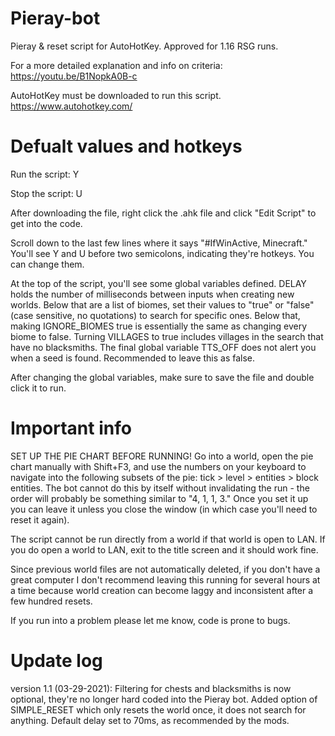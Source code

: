 # Pieray-bot
Pieray &amp; reset script for AutoHotKey. Approved for 1.16 RSG runs.

For a more detailed explanation and info on criteria:
https://youtu.be/B1NopkA0B-c

AutoHotKey must be downloaded to run this script.
https://www.autohotkey.com/

# Defualt values and hotkeys

Run the script: Y

Stop the script: U

After downloading the file, right click the .ahk file and click "Edit Script" to get into the code.

Scroll down to the last few lines where it says "#IfWinActive, Minecraft." You'll see Y and U before two semicolons, indicating they're hotkeys. You can change them.

At the top of the script, you'll see some global variables defined. DELAY holds the number of milliseconds between inputs when creating new worlds. Below that are a list of biomes, set their values to "true" or "false" (case sensitive, no quotations) to search for specific ones. Below that, making IGNORE_BIOMES true is essentially the same as changing every biome to false. Turning VILLAGES to true includes villages in the search that have no blacksmiths. The final global variable TTS_OFF does not alert you when a seed is found. Recommended to leave this as false.

After changing the global variables, make sure to save the file and double click it to run.

# Important info
SET UP THE PIE CHART BEFORE RUNNING! Go into a world, open the pie chart manually with Shift+F3, and use the numbers on your keyboard to navigate into the following subsets of the pie: tick > level > entities > block entities. The bot cannot do this by itself without invalidating the run - the order will probably be something similar to "4, 1, 1, 3." Once you set it up you can leave it unless you close the window (in which case you'll need to reset it again).

The script cannot be run directly from a world if that world is open to LAN. If you do open a world to LAN, exit to the title screen and it should work fine.

Since previous world files are not automatically deleted, if you don't have a great computer I don't recommend leaving this running for several hours at a time because world creation can become laggy and inconsistent after a few hundred resets.

If you run into a problem please let me know, code is prone to bugs.

# Update log
version 1.1 (03-29-2021): Filtering for chests and blacksmiths is now optional, they're no longer hard coded into the Pieray bot. Added option of SIMPLE_RESET which only resets the world once, it does not search for anything. Default delay set to 70ms, as recommended by the mods. 
